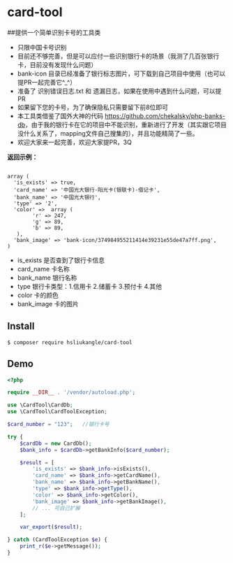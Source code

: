 # card-tool
##提供一个简单识别卡号的工具类

- 只限中国卡号识别
- 目前还不够完善，但是可以应付一些识别银行卡的场景（我测了几百张银行卡，目前没有发现什么问题）
- bank-icon 目录已经准备了银行标志图片，可下载到自己项目中使用（也可以提PR一起完善它^_^）
- 准备了 识别错误日志.txt 和 遗漏日志，如果在使用中遇到什么问题，可以提PR
- 如果留下您的卡号，为了确保隐私只需要留下前8位即可
- 本工具类借鉴了国外大神的代码 <https://github.com/chekalsky/php-banks-db>，由于我的银行卡在它的项目中不能识别，重新进行了开发（其实跟它项目没什么关系了，mapping文件自己搜集的），并且功能精简了一些。
- 欢迎大家来一起完善，欢迎大家提PR，3Q

**返回示例：**

```

array (
  'is_exists' => true,
  'card_name' => '中国光大银行-阳光卡(银联卡)-借记卡',
  'bank_name' => '中国光大银行',
  'type' => '2',
  'color' =>  array (
        'r' => 247,
        'g' => 89,
        'b' => 89,
   ),
  'bank_image' => 'bank-icon/374984955211414e39231e55de47a7ff.png',
)

```

- is_exists 是否查到了银行卡信息
- card_name 卡名称
- bank_name 银行名称
- type 银行卡类型：1.信用卡 2.储蓄卡 3.预付卡 4.其他
- color 卡的颜色
- bank_image 卡的图片

## Install

```
$ composer require hsliukangle/card-tool
```

## Demo

```php
<?php

require __DIR__ . '/vendor/autoload.php';

use \CardTool\CardDb;
use \CardTool\CardToolException;

$card_number = "123";   //银行卡号

try {
    $cardDb = new CardDb();
    $bank_info = $cardDb->getBankInfo($card_number);

    $result = [
        'is_exists' => $bank_info->isExists(),
        'card_name' => $bank_info->getCardName(),
        'bank_name' => $bank_info->getBankName(),
        'type' => $bank_info->getType(),
        'color' => $bank_info->getColor(),
        'bank_image' => $bank_info->getBankImage(),
        // ... 可自己扩展
    ];

    var_export($result);

} catch (CardToolException $e) {
    print_r($e->getMessage());
}
```
